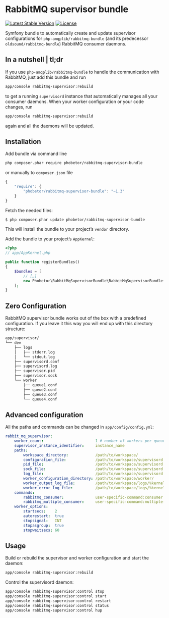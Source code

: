 RabbitMQ supervisor bundle
==========================

[![Latest Stable Version](https://poser.pugx.org/phobetor/rabbitmq-supervisor-bundle/v/stable.png)](https://packagist.org/packages/phobetor/rabbitmq-supervisor-bundle) [![License](https://poser.pugx.org/phobetor/rabbitmq-supervisor-bundle/license.png)](https://packagist.org/packages/phobetor/rabbitmq-supervisor-bundle)

Symfony bundle to automatically create and update supervisor configurations for `php-amqplib/rabbitmq-bundle` (and its predecessor `oldsound/rabbitmq-bundle`) RabbitMQ consumer daemons.

## In a nutshell | tl;dr

If you use `php-amqplib/rabbitmq-bundle` to handle the communication with RabbitMQ, just add this bundle and run
```sh
app/console rabbitmq-supervisor:rebuild
```
to get a running `supervisord` instance that automatically manages all your consumer daemons.
When your worker configuration or your code changes, run
```sh
app/console rabbitmq-supervisor:rebuild
```
again and all the daemons will be updated.

## Installation

Add bundle via command line
```sh
php composer.phar require phobetor/rabbitmq-supervisor-bundle
```

or manually to `composer.json` file
```js
{
    "require": {
        "phobetor/rabbitmq-supervisor-bundle": "~1.3"
    }
}
```

Fetch the needed files:
```bash
$ php composer.phar update phobetor/rabbitmq-supervisor-bundle
```

This will install the bundle to your project’s `vendor` directory.

Add the bundle to your project’s `AppKernel`:
```php
<?php
// app/AppKernel.php

public function registerBundles()
{
    $bundles = [
        // […]
        new Phobetor\RabbitMqSupervisorBundle\RabbitMqSupervisorBundle(),
    ];
}
```

## Zero Configuration

RabbitMQ supervisor bundle works out of the box with a predefined configuration. If you leave it this way you will end
up with this directory structure:
```sh
app/supervisor/
└── dev
    ├── logs
    │   ├── stderr.log
    │   └── stdout.log
    ├── supervisord.conf
    ├── supervisord.log
    ├── supervisor.pid
    ├── supervisor.sock
    └── worker
        ├── queue1.conf
        ├── queue2.conf
        ├── queue3.conf
        └── queue4.conf
```

## Advanced configuration

All the paths and commands can be changed in `app/config/config.yml`:
```yml
rabbit_mq_supervisor:
    worker_count:                       1 # number of workers per queue
    supervisor_instance_identifier:     instance_name
    paths:
        workspace_directory:            /path/to/workspace/
        configuration_file:             /path/to/workspace/supervisord.conf
        pid_file:                       /path/to/workspace/supervisord.pid
        sock_file:                      /path/to/workspace/supervisord.sock
        log_file:                       /path/to/workspace/supervisord.log
        worker_configuration_directory: /path/to/workspace/worker/
        worker_output_log_file:         /path/to/workspace/logs/%kernel.environment%.log
        worker_error_log_file:          /path/to/workspace/logs/%kernel.environment%.log
    commands:
        rabbitmq_consumer:              user-specific-command:consumer -m %%1$d %%2$s
        rabbitmq_multiple_consumer:     user-specific-command:multiple-consumer -m %%1$d %%2$s
    worker_options:
        startsecs:    2
        autorestart:  true
        stopsignal:   INT
        stopasgroup:  true
        stopwaitsecs: 60
```

## Usage

Build or rebuild the supervisor and worker configuration and start the daemon:
```sh
app/console rabbitmq-supervisor:rebuild
```

Control the supervisord daemon:
```sh
app/console rabbitmq-supervisor:control stop
app/console rabbitmq-supervisor:control start
app/console rabbitmq-supervisor:control restart
app/console rabbitmq-supervisor:control status
app/console rabbitmq-supervisor:control hup
```
